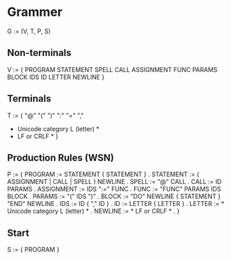 # Grammer

G := (V, T, P, S)

## Non-terminals

V := {
  PROGRAM
  STATEMENT
  SPELL
  CALL
  ASSIGNMENT
  FUNC
  PARAMS
  BLOCK
  IDS
  ID
  LETTER
  NEWLINE
}

## Terminals

T := {
  "@"
  "("
  ")"
  ":"
  "="
  ","
  * Unicode category L (letter) *
  * LF or CRLF *
}

## Production Rules (WSN)

P := {
  PROGRAM    := STATEMENT { STATEMENT } .
  STATEMENT  := ( ASSIGNMENT | CALL | SPELL ) NEWLINE .
  SPELL      := "@" CALL .
  CALL       := ID PARAMS .
  ASSIGNMENT := IDS ":=" FUNC .
  FUNC       := "FUNC" PARAMS IDS BLOCK .
  PARAMS     := "(" IDS ")" .
  BLOCK      := "DO" NEWLINE { STATEMENT } "END" NEWLINE .
  IDS        := ID { "," ID } .
  ID         := LETTER { LETTER } .
  LETTER     := * Unicode category L (letter) * .
  NEWLINE    := * LF or CRLF * .
}

## Start

S := {
  PROGRAM
}
